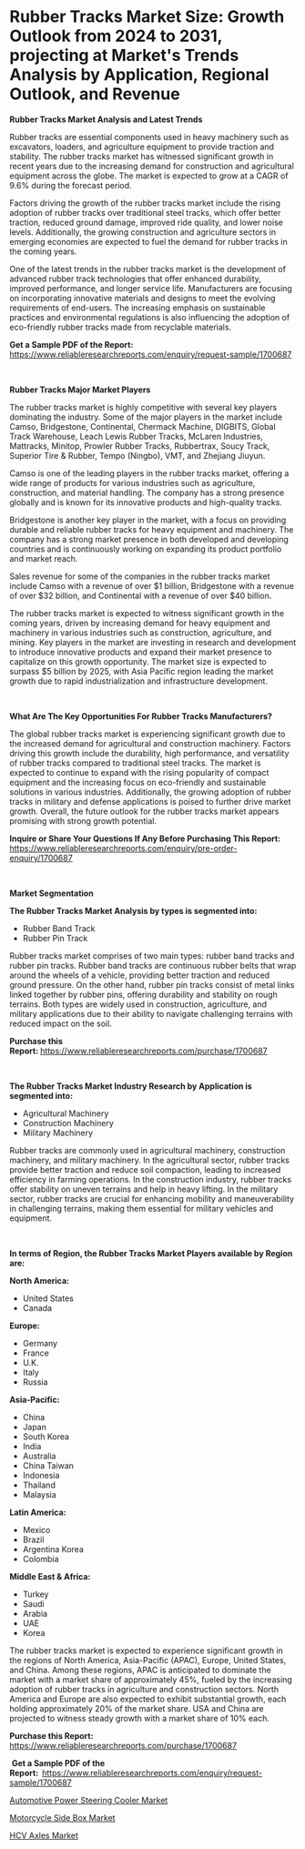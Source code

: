 <p><h1>Rubber Tracks Market Size: Growth Outlook from 2024 to 2031, projecting at Market's Trends Analysis by Application, Regional Outlook, and Revenue</h1></p><p><strong>Rubber Tracks Market Analysis and Latest Trends</strong></p>
<p><p>Rubber tracks are essential components used in heavy machinery such as excavators, loaders, and agriculture equipment to provide traction and stability. The rubber tracks market has witnessed significant growth in recent years due to the increasing demand for construction and agricultural equipment across the globe. The market is expected to grow at a CAGR of 9.6% during the forecast period.</p><p>Factors driving the growth of the rubber tracks market include the rising adoption of rubber tracks over traditional steel tracks, which offer better traction, reduced ground damage, improved ride quality, and lower noise levels. Additionally, the growing construction and agriculture sectors in emerging economies are expected to fuel the demand for rubber tracks in the coming years.</p><p>One of the latest trends in the rubber tracks market is the development of advanced rubber track technologies that offer enhanced durability, improved performance, and longer service life. Manufacturers are focusing on incorporating innovative materials and designs to meet the evolving requirements of end-users. The increasing emphasis on sustainable practices and environmental regulations is also influencing the adoption of eco-friendly rubber tracks made from recyclable materials.</p></p>
<p><strong>Get a Sample PDF of the Report:&nbsp;</strong> <a href="https://www.reliableresearchreports.com/enquiry/request-sample/1700687">https://www.reliableresearchreports.com/enquiry/request-sample/1700687</a></p>
<p>&nbsp;</p>
<p><strong>Rubber Tracks Major Market Players</strong></p>
<p><p>The rubber tracks market is highly competitive with several key players dominating the industry. Some of the major players in the market include Camso, Bridgestone, Continental, Chermack Machine, DIGBITS, Global Track Warehouse, Leach Lewis Rubber Tracks, McLaren Industries, Mattracks, Minitop, Prowler Rubber Tracks, Rubbertrax, Soucy Track, Superior Tire & Rubber, Tempo (Ningbo), VMT, and Zhejiang Jiuyun.</p><p>Camso is one of the leading players in the rubber tracks market, offering a wide range of products for various industries such as agriculture, construction, and material handling. The company has a strong presence globally and is known for its innovative products and high-quality tracks.</p><p>Bridgestone is another key player in the market, with a focus on providing durable and reliable rubber tracks for heavy equipment and machinery. The company has a strong market presence in both developed and developing countries and is continuously working on expanding its product portfolio and market reach.</p><p>Sales revenue for some of the companies in the rubber tracks market include Camso with a revenue of over $1 billion, Bridgestone with a revenue of over $32 billion, and Continental with a revenue of over $40 billion.</p><p>The rubber tracks market is expected to witness significant growth in the coming years, driven by increasing demand for heavy equipment and machinery in various industries such as construction, agriculture, and mining. Key players in the market are investing in research and development to introduce innovative products and expand their market presence to capitalize on this growth opportunity. The market size is expected to surpass $5 billion by 2025, with Asia Pacific region leading the market growth due to rapid industrialization and infrastructure development.</p></p>
<p>&nbsp;</p>
<p><strong>What Are The Key Opportunities For Rubber Tracks Manufacturers?</strong></p>
<p><p>The global rubber tracks market is experiencing significant growth due to the increased demand for agricultural and construction machinery. Factors driving this growth include the durability, high performance, and versatility of rubber tracks compared to traditional steel tracks. The market is expected to continue to expand with the rising popularity of compact equipment and the increasing focus on eco-friendly and sustainable solutions in various industries. Additionally, the growing adoption of rubber tracks in military and defense applications is poised to further drive market growth. Overall, the future outlook for the rubber tracks market appears promising with strong growth potential.</p></p>
<p><strong>Inquire or Share Your Questions If Any Before Purchasing This Report:</strong> <a href="https://www.reliableresearchreports.com/enquiry/pre-order-enquiry/1700687">https://www.reliableresearchreports.com/enquiry/pre-order-enquiry/1700687</a></p>
<p>&nbsp;</p>
<p><strong>Market Segmentation</strong></p>
<p><strong>The Rubber Tracks Market Analysis by types is segmented into:</strong></p>
<p><ul><li>Rubber Band Track</li><li>Rubber Pin Track</li></ul></p>
<p><p>Rubber tracks market comprises of two main types: rubber band tracks and rubber pin tracks. Rubber band tracks are continuous rubber belts that wrap around the wheels of a vehicle, providing better traction and reduced ground pressure. On the other hand, rubber pin tracks consist of metal links linked together by rubber pins, offering durability and stability on rough terrains. Both types are widely used in construction, agriculture, and military applications due to their ability to navigate challenging terrains with reduced impact on the soil.</p></p>
<p><strong>Purchase this Report:&nbsp;</strong><a href="https://www.reliableresearchreports.com/purchase/1700687">https://www.reliableresearchreports.com/purchase/1700687</a></p>
<p>&nbsp;</p>
<p><strong>The Rubber Tracks Market Industry Research by Application is segmented into:</strong></p>
<p><ul><li>Agricultural Machinery</li><li>Construction Machinery</li><li>Military Machinery</li></ul></p>
<p><p>Rubber tracks are commonly used in agricultural machinery, construction machinery, and military machinery. In the agricultural sector, rubber tracks provide better traction and reduce soil compaction, leading to increased efficiency in farming operations. In the construction industry, rubber tracks offer stability on uneven terrains and help in heavy lifting. In the military sector, rubber tracks are crucial for enhancing mobility and maneuverability in challenging terrains, making them essential for military vehicles and equipment.</p></p>
<p>&nbsp;</p>
<p><strong>In terms of Region, the Rubber Tracks Market Players available by Region are:</strong></p>
<p>
    <p> <strong> North America: </strong>
        <ul>
            <li>United States</li>
            <li>Canada</li>
        </ul>
        </p> 
    <p> <strong> Europe: </strong>
        <ul>
            <li>Germany</li>
            <li>France</li>
            <li>U.K.</li>
            <li>Italy</li>
            <li>Russia</li>
        </ul>
        </p> 
    <p> <strong> Asia-Pacific: </strong>
        <ul>
            <li>China</li>
            <li>Japan</li>
            <li>South Korea</li>
            <li>India</li>
            <li>Australia</li>
            <li>China Taiwan</li>
            <li>Indonesia</li>
            <li>Thailand</li>
            <li>Malaysia</li>
        </ul>
        </p> 
    <p> <strong> Latin America: </strong>
        <ul>
            <li>Mexico</li>
            <li>Brazil</li>
            <li>Argentina Korea</li>
            <li>Colombia</li>
        </ul>
        </p> 
    <p> <strong> Middle East & Africa: </strong>
        <ul>
            <li>Turkey</li>
            <li>Saudi</li>
            <li>Arabia</li>
            <li>UAE</li>
            <li>Korea</li>
        </ul>
    </p>
    </p>
<p><p>The rubber tracks market is expected to experience significant growth in the regions of North America, Asia-Pacific (APAC), Europe, United States, and China. Among these regions, APAC is anticipated to dominate the market with a market share of approximately 45%, fueled by the increasing adoption of rubber tracks in agriculture and construction sectors. North America and Europe are also expected to exhibit substantial growth, each holding approximately 20% of the market share. USA and China are projected to witness steady growth with a market share of 10% each.</p></p>
<p><strong>Purchase this Report: </strong><a href="https://www.reliableresearchreports.com/purchase/1700687">https://www.reliableresearchreports.com/purchase/1700687</a></p>
<p>&nbsp;<strong>Get a Sample PDF of the Report:&nbsp;&nbsp;</strong><a href="https://www.reliableresearchreports.com/enquiry/request-sample/1700687">https://www.reliableresearchreports.com/enquiry/request-sample/1700687</a></p>
<p><strong></strong></p>
<p><p><a href="https://view.publitas.com/reportprime-1/insights-into-automotive-power-steering-cooler-market-size-analysing-market-share-trends-and-growth-from-2023-to-2030/">Automotive Power Steering Cooler Market</a></p><p><a href="https://view.publitas.com/reportprime-1/motorcycle-side-box-market-centers-on-aspects-such-as-market-growth-market-share-market-opportunity-and-projected-forecasts-spanning-from-2023-to-2030/">Motorcycle Side Box Market</a></p><p><a href="https://view.publitas.com/reportprime-1/hcv-axles-market-analysis-and-market-size-global-industry-overview-market-segmentation-and-forecast-2023-to-2030/">HCV Axles Market</a></p></p>
